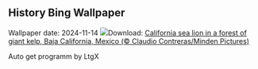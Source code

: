 ## History Bing Wallpaper
Wallpaper date: 2024-11-14
![](https://www.bing.com/th?id=OHR.KelpForest_EN-GB7031468488_UHD.jpg&w=1000)Download: [California sea lion in a forest of giant kelp, Baja California, Mexico (© Claudio Contreras/Minden Pictures)](https://www.bing.com/th?id=OHR.KelpForest_EN-GB7031468488_UHD.jpg)

Auto get programm by LtgX
